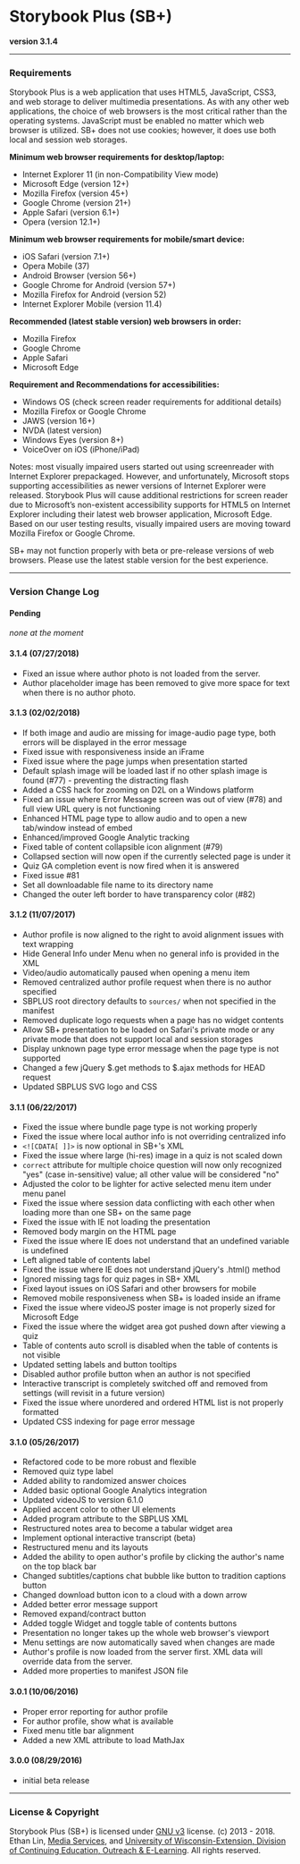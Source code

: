 # Storybook Plus (SB+)  
**version 3.1.4**

---
### Requirements

Storybook Plus is a web application that uses HTML5, JavaScript, CSS3, and web storage to deliver multimedia presentations. As with any other web applications, the choice of web browsers is the most critical rather than the operating systems. JavaScript must be enabled no matter which web browser is utilized. SB+ does not use cookies; however, it does use both local and session web storages.

**Minimum web browser requirements for desktop/laptop:**
* Internet Explorer 11 (in non-Compatibility View mode)
* Microsoft Edge (version 12+)
* Mozilla Firefox (version 45+)
* Google Chrome (version 21+)
* Apple Safari (version 6.1+)
* Opera (version 12.1+)

**Minimum web browser requirements for mobile/smart device:**
* iOS Safari (version 7.1+)
* Opera Mobile (37)
* Android Browser (version 56+)
* Google Chrome for Android (version 57+)
* Mozilla Firefox for Android (version 52)
* Internet Explorer Mobile (version 11.4)

**Recommended (latest stable version) web browsers in order:**
* Mozilla Firefox
* Google Chrome
* Apple Safari
* Microsoft Edge

**Requirement and Recommendations for accessibilities:**
* Windows OS (check screen reader requirements for additional details)
* Mozilla Firefox or Google Chrome
* JAWS (version 16+)
* NVDA (latest version)
* Windows Eyes (version 8+)
* VoiceOver on iOS (iPhone/iPad)

Notes: most visually impaired users started out using screenreader with Internet Explorer prepackaged. However, and unfortunately, Microsoft stops supporting accessibilities as newer versions of Internet Explorer were released. Storybook Plus will cause additional restrictions for screen reader due to Microsoft’s non-existent accessibility supports for HTML5 on Internet Explorer including their latest web browser application, Microsoft Edge. Based on our user testing results, visually impaired users are moving toward Mozilla Firefox or Google Chrome.

SB+ may not function properly with beta or pre-release versions of web browsers. Please use the latest stable version for the best experience.

---
### Version Change Log

#### Pending
_none at the moment_

#### 3.1.4 (07/27/2018)
* Fixed an issue where author photo is not loaded from the server.
* Author placeholder image has been removed to give more space for text when there is no author photo.

#### 3.1.3 (02/02/2018)
* If both image and audio are missing for image-audio page type, both errors will be displayed in the error message
* Fixed issue with responsiveness inside an iFrame
* Fixed issue where the page jumps when presentation started
* Default splash image will be loaded last if no other splash image is found (#77) - preventing the distracting flash
* Added a CSS hack for zooming on D2L on a Windows platform
* Fixed an issue where Error Message screen was out of view (#78) and full view URL query is not functioning
* Enhanced HTML page type to allow audio and to open a new tab/window instead of embed
* Enhanced/improved Google Analytic tracking
* Fixed table of content collapsible icon alignment (#79)
* Collapsed section will now open if the currently selected page is under it
* Quiz GA completion event is now fired when it is answered
* Fixed issue #81
* Set all downloadable file name to its directory name
* Changed the outer left border to have transparency color (#82)

#### 3.1.2 (11/07/2017)
* Author profile is now aligned to the right to avoid alignment issues with text wrapping
* Hide General Info under Menu when no general info is provided in the XML
* Video/audio automatically paused when opening a menu item
* Removed centralized author profile request when there is no author specified
* SBPLUS root directory defaults to `sources/` when not specified in the manifest
* Removed duplicate logo requests when a page has no widget contents
* Allow SB+ presentation to be loaded on Safari's private mode or any private mode that does not support local and session storages
* Display unknown page type error message when the page type is not supported
* Changed a few jQuery $.get methods to $.ajax methods for HEAD request
* Updated SBPLUS SVG logo and CSS

#### 3.1.1 (06/22/2017)
* Fixed the issue where bundle page type is not working properly
* Fixed the issue where local author info is not overriding centralized info
* `<![CDATA[ ]]>` is now optional in SB+'s XML
* Fixed the issue where large (hi-res) image in a quiz is not scaled down
* `correct` attribute for multiple choice question will now only recognized "yes" (case in-sensitive) value; all other value will be considered "no"
* Adjusted the color to be lighter for active selected menu item under menu panel
* Fixed the issue where session data conflicting with each other when loading more than one SB+ on the same page
* Fixed the issue with IE not loading the presentation
* Removed body margin on the HTML page
* Fixed the issue where IE does not understand that an undefined variable is undefined
* Left aligned table of contents label
* Fixed the issue where IE does not understand jQuery's .html() method
* Ignored missing tags for quiz pages in SB+ XML
* Fixed layout issues on iOS Safari and other browsers for mobile
* Removed mobile responsiveness when SB+ is loaded inside an iframe
* Fixed the issue where videoJS poster image is not properly sized for Microsoft Edge
* Fixed the issue where the widget area got pushed down after viewing a quiz
* Table of contents auto scroll is disabled when the table of contents is not visible
* Updated setting labels and button tooltips
* Disabled author profile button when an author is not specified
* Interactive transcript is completely switched off and removed from settings (will revisit in a future version)
* Fixed the issue where unordered and ordered HTML list is not properly formatted
* Updated CSS indexing for page error message

#### 3.1.0 (05/26/2017)
* Refactored code to be more robust and flexible
* Removed quiz type label
* Added ability to randomized answer choices
* Added basic optional Google Analytics integration
* Updated videoJS to version 6.1.0
* Applied accent color to other UI elements
* Added program attribute to the SBPLUS XML
* Restructured notes area to become a tabular widget area
* Implement optional interactive transcript (beta)
* Restructured menu and its layouts
* Added the ability to open author's profile by clicking the author's name on the top black bar
* Changed subtitles/captions chat bubble like button to tradition captions button
* Changed download button icon to a cloud with a down arrow
* Added better error message support
* Removed expand/contract button
* Added toggle Widget and toggle table of contents buttons
* Presentation no longer takes up the whole web browser's viewport
* Menu settings are now automatically saved when changes are made
* Author's profile is now loaded from the server first. XML data will override data from the server.
* Added more properties to manifest JSON file

#### 3.0.1 (10/06/2016)
* Proper error reporting for author profile
* For author profile, show what is available
* Fixed menu title bar alignment
* Added a new XML attribute to load MathJax 

#### 3.0.0 (08/29/2016)
* initial beta release

---
### License & Copyright
Storybook Plus (SB+) is licensed under [GNU v3](https://github.com/oel-mediateam/sbplus_v3/blob/master/LICENSE) license. (c) 2013 - 2018. Ethan Lin, [Media Services](https://media.uwex.edu), and [University of Wisconsin-Extension, Division of Continuing Education, Outreach & E-Learning](http://ce.uwex.edu/). All rights reserved.
